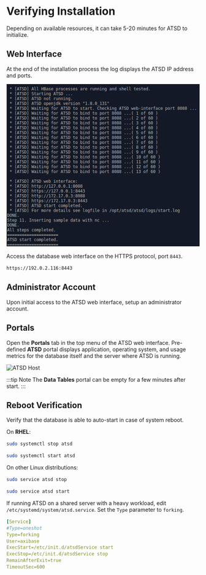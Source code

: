 # Verifying Installation

Depending on available resources, it can take 5-20 minutes for ATSD to initialize.

## Web Interface

At the end of the installation process the log displays the ATSD IP address and ports.

![](./images/atsd_install_shell.png )

Access the database web interface on the HTTPS protocol, port `8443`.

```txt
https://192.0.2.116:8443
```

## Administrator Account

Upon initial access to the ATSD web interface, setup an administrator account.

## Portals

Open the **Portals** tab in the top menu of the ATSD web interface. Pre-defined **ATSD** portal displays application, operating system, and usage metrics for the database itself and the server where ATSD is running.

![](./images/atsd_portal.png "ATSD Host")

:::tip Note
The **Data Tables** portal can be empty for a few minutes after start.
:::

## Reboot Verification

Verify that the database is able to auto-start in case of system reboot.

On **RHEL**:

```sh
sudo systemctl stop atsd
```

```sh
sudo systemctl start atsd
```

On other Linux distributions:

```sh
sudo service atsd stop
```

```sh
sudo service atsd start
```

If running ATSD on a shared server with a heavy workload, edit `/etc/systemd/system/atsd.service`. Set the `Type` parameter to `forking`.

```yaml
[Service]
#Type=oneshot
Type=forking
User=axibase
ExecStart=/etc/init.d/atsdService start
ExecStop=/etc/init.d/atsdService stop
RemainAfterExit=true
TimeoutSec=600
```
